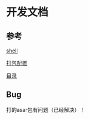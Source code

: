 # 开发文档

## 参考

[shell](https://juejin.cn/post/6844903950613741576)

[打包配置](https://segmentfault.com/a/1190000017296201)

[目录](https://www.electronjs.org/docs/latest/api/app#appgetpathname)

## Bug

打的asar包有问题（已经解决）！
